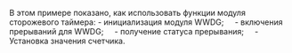В этом примере показано, как использовать функции модуля сторожевого таймера:
	- инициализация модуля WWDG;
    - включения прерываний для WWDG;
    - получение статуса прерывания;
    - Установка значения счетчика.